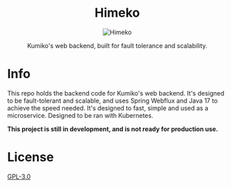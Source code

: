 <div align="center">

# Himeko

![Himeko](./assets/himeko-rounded.png)

Kumiko's web backend, built for fault tolerance and scalability.

<div align="left">

# Info
This repo holds the backend code for Kumiko's web backend. It's designed to be fault-tolerant and scalable, and uses Spring Webflux and Java 17 to achieve the speed needed. It's designed to fast, simple and used as a microservice. Designed to be ran with Kubernetes.

**This project is still in development, and is not ready for production use.**

# License

[GPL-3.0](./LICENSE)